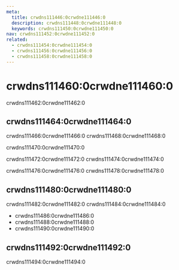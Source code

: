 ```yaml
---
meta:
  title: crwdns111446:0crwdne111446:0
  description: crwdns111448:0crwdne111448:0
  keywords: crwdns111450:0crwdne111450:0
nav: crwdns111452:0crwdne111452:0
related:
  - crwdns111454:0crwdne111454:0
  - crwdns111456:0crwdne111456:0
  - crwdns111458:0crwdne111458:0
---
```


# crwdns111460:0crwdne111460:0

crwdns111462:0crwdne111462:0

<entry-ad />

## crwdns111464:0crwdne111464:0

crwdns111466:0crwdne111466:0 crwdns111468:0crwdne111468:0

crwdns111470:0crwdne111470:0

crwdns111472:0crwdne111472:0 crwdns111474:0crwdne111474:0

crwdns111476:0crwdne111476:0 crwdns111478:0crwdne111478:0

## crwdns111480:0crwdne111480:0

crwdns111482:0crwdne111482:0 crwdns111484:0crwdne111484:0

* crwdns111486:0crwdne111486:0
* crwdns111488:0crwdne111488:0
* crwdns111490:0crwdne111490:0

## crwdns111492:0crwdne111492:0

crwdns111494:0crwdne111494:0

<backmatter />
